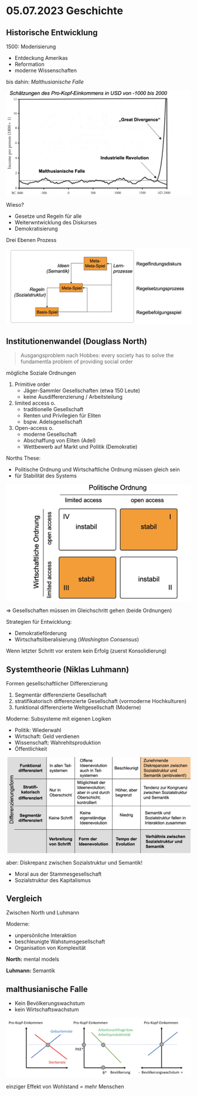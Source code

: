 # 05.07.2023 Geschichte

## Historische Entwicklung

1500: Moderisierung

- Entdeckung Amerikas
- Reformation
- moderne Wissenschaften

bis dahin: *Malthusianische Falle* 

![img](../images/2023-07-05_10-40-54.jpg)

Wieso?

- Gesetze und Regeln für alle
- Weiterwntwicklung des Diskurses 
- Demokratisierung

Drei Ebenen Prozess

![img](../images/2023-07-05_10-42-49.jpg)

## Institutionenwandel (Douglass North)

> Ausgangsproblem nach Hobbes: every society has to solve the fundamentla problem of providing social order

mögliche Soziale Ordnungen

1. Primitive order
    - Jäger-Sammler Gesellschaften (etwa 150 Leute)
    - keine Ausdifferenzierung / Arbeitsteilung
2. limited access o.
    - traditionelle Gesellschaft
    - Renten und Privilegien für Eliten
    - bspw. Adelsgesellschaft
3. Open-access o.
    - moderne Gesellschaft
    - Abschaffung von Eliten (Adel)
    - Wettbewerb auf Markt und Politik (Demokratie)



Norths These:

- Politische Ordnung und Wirtschaftliche Ordnung müssen gleich sein
- für Stabilität des Systems

![img](../images/2023-07-05_10-56-54.jpg)

=> Gesellschaften müssen im Gleichschritt gehen (beide Ordnungen)

Strategien für Entwicklung:

- Demokratieförderung
- Wirtschaftsliberalisierung (*Washington Consensus*)

Wenn letzter Schritt vor erstem kein Erfolg (zuerst Konsolidierung)

## Systemtheorie (Niklas Luhmann)

Formen gesellschaftlicher Differenzierung

1. Segmentär differenzierte Gesellschaft
2. stratifikatorisch differenzierte Gesellschaft (vormoderne Hochkulturen)
3. funktional differenzierte Weltgesellschaft (Moderne)

Moderne: Subsysteme mit eigenen Logiken

- Politik: Wiederwahl
- Wirtschaft: Geld verdienen
- Wissenschaft: Wahrehitsproduktion 
- Öffentlichkeit 

![img](../images/2023-07-05_11-12-28.jpg)

aber: Diskrepanz zwischen Sozialstruktur und Semantik!

- Moral aus der Stammesgesellschaft
- Sozialstruktur des Kapitalismus

## Vergleich

Zwischen North und Luhmann

Moderne:

- unpersönliche Interaktion
- beschleunigte Wahstumsgesellschaft
- Organisation von Komplexität

**North:** mental models

**Luhmann:** Semantik



## malthusianische Falle

- Kein Bevölkerungswachstum
- kein Wirtschaftswachstum

![img](../images/2023-07-05_11-35-41.jpg)

einziger Effekt von Wohlstand = mehr Menschen

